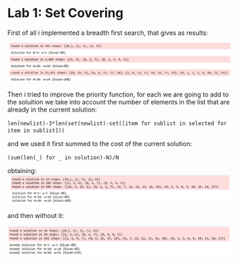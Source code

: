 # Lab 1: Set Covering

First of all i implemented a breadth first search, that gives as results:

![img.png](img.png)

Then i tried to improve the priority function, for each we are going to
add to the soluition we take into account the number of elements in the
list that are already in the current solution:
    
    len(newlist)-3*len(set(newlist)-set([item for sublist in selected for item in sublist]))
and we used it first summed to the cost of the current solution:
    
    (sum(len(_) for _ in solution)-N)/N
obtaining:
![img_3.png](img_3.png)

and then without it:

![img_2.png](img_2.png)
